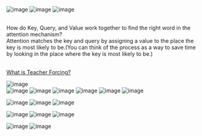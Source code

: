 
![image](https://user-images.githubusercontent.com/21165474/221467895-7b4c9c46-ebed-4998-834f-7cd82443b2fd.png)
![image](https://user-images.githubusercontent.com/21165474/222061294-36eefce8-98ef-40f3-ad74-1acbf763eaa6.png)
![image](https://user-images.githubusercontent.com/21165474/222061317-ef730efa-db71-4138-86b2-2c1cad804fb0.png)

<br>
How do Key, Query, and Value work together to find the right word in the attention mechanism?<br>
Attention matches the key and query by assigning a value to the place the key is most likely to be.(You can think of the process as a way to save time by looking in the place where the key is most likely to be.)<br>


<br>[What is Teacher Forcing?](https://towardsdatascience.com/what-is-teacher-forcing-3da6217fed1c)

![image](https://user-images.githubusercontent.com/21165474/226242753-a36199ea-dd2a-4beb-a4fb-3d859bbd53c5.png)
<br>
![image](https://user-images.githubusercontent.com/21165474/226243447-f418b3f8-dfc3-4b96-9d74-bea0bb04dadd.png)
![image](https://user-images.githubusercontent.com/21165474/226243495-1a3a38ea-f3d4-4924-8926-a5f1c9802360.png)
![image](https://user-images.githubusercontent.com/21165474/226251566-3d3c221f-1226-4f44-9b99-a7549b732ee1.png)
![image](https://user-images.githubusercontent.com/21165474/226251644-e8ed1903-ac51-4c6e-9abd-fa629d9913a5.png)
![image](https://user-images.githubusercontent.com/21165474/226251771-5f7994de-abb2-4888-a701-ceadfc95b498.png)
![image](https://user-images.githubusercontent.com/21165474/226251822-164fbcc5-1142-448c-aa19-1227fa80ca60.png)

![image](https://user-images.githubusercontent.com/21165474/228491171-a19f5418-e420-4378-b5af-d1c94f117e59.png)
![image](https://user-images.githubusercontent.com/21165474/228491637-f7dd5faf-4312-4486-a841-017540d3d06f.png)
![image](https://user-images.githubusercontent.com/21165474/228491839-e6d03b16-6d1c-4990-8caf-12f539c7ab0f.png)


![image](https://user-images.githubusercontent.com/21165474/228493011-904975ff-10a0-49db-aa2f-964ebb409699.png)
![image](https://user-images.githubusercontent.com/21165474/228493265-97e57c66-dc31-47d2-8e57-3bd8ad5d5e64.png)
![image](https://user-images.githubusercontent.com/21165474/228493431-ccbd674a-8bca-4932-9428-5743b5950c74.png)

![image](https://user-images.githubusercontent.com/21165474/228495414-e995c38d-7798-42b7-9076-84f3b2014c7d.png)
![image](https://user-images.githubusercontent.com/21165474/228495695-6bfb5cec-ec36-40ba-8c03-cd3cf32b129b.png)

